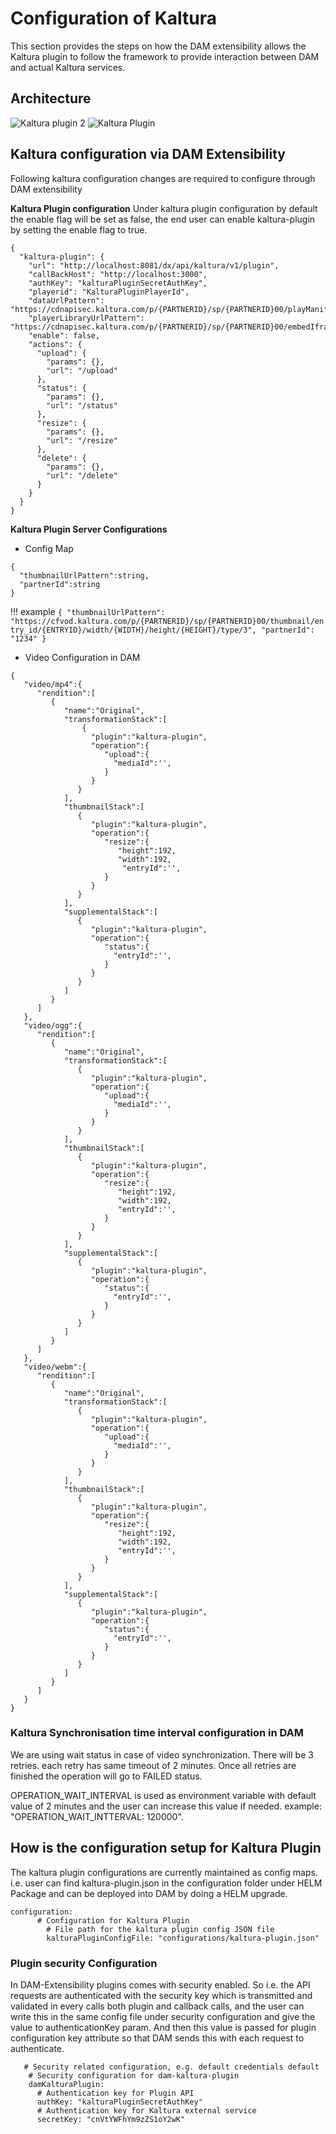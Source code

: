 # Configuration of Kaltura 

This section provides the steps on how the DAM extensibility allows the Kaltura plugin to follow the framework to provide interaction between DAM and actual Kaltura services.

## Architecture

![Kaltura plugin 2](../../images/Kaltura_configuration_Kaltura-Plugin-Design.png)
![Kaltura Plugin](../../images/kaltura_configuration_Kaltura-Plugin.png)


## Kaltura configuration via DAM Extensibility

Following kaltura configuration changes are required to configure through DAM extensibility

**Kaltura Plugin configuration**
Under kaltura plugin configuration by default the enable flag will be set as false, the end user can enable kaltura-plugin by setting the enable flag to true.

```
{
  "kaltura-plugin": {
    "url": "http://localhost:8081/dx/api/kaltura/v1/plugin",
    "callBackHost": "http://localhost:3000",
    "authKey": "kalturaPluginSecretAuthKey",
    "playerid": "KalturaPluginPlayerId",
    "dataUrlPattern": "https://cdnapisec.kaltura.com/p/{PARTNERID}/sp/{PARTNERID}00/playManifest/entryId/{ENTRYID}/format/url/protocol/https",
    "playerLibraryUrlPattern": "https://cdnapisec.kaltura.com/p/{PARTNERID}/sp/{PARTNERID}00/embedIframeJs/uiconf_id/{PLAYERID}/partner_id/{PARTNERID}",
    "enable": false,
    "actions": {
      "upload": {
        "params": {},
        "url": "/upload"
      },
      "status": {
        "params": {},
        "url": "/status"
      },
      "resize": {
        "params": {},
        "url": "/resize"
      },
      "delete": {
        "params": {},
        "url": "/delete"
      }
    }
  }
}
```

**Kaltura Plugin Server Configurations**

- Config Map
```
{
  "thumbnailUrlPattern":string,
  "partnerId":string
}
```
!!! example
    ```
    {
      "thumbnailUrlPattern": "https://cfvod.kaltura.com/p/{PARTNERID}/sp/{PARTNERID}00/thumbnail/entry_id/{ENTRYID}/width/{WIDTH}/height/{HEIGHT}/type/3",
      "partnerId": "1234"
    }
    ```

- Video Configuration in DAM
```
{
   "video/mp4":{
      "rendition":[
         {
            "name":"Original",
            "transformationStack":[
                {
                  "plugin":"kaltura-plugin",
                  "operation":{
                     "upload":{
                       "mediaId":'',
                     }
                  }
               }
            ],
            "thumbnailStack":[
               {  
                  "plugin":"kaltura-plugin",
                  "operation":{
                     "resize":{
                        "height":192,
                        "width":192,
                         "entryId":'',
                     }
                  }
               }
            ],
            "supplementalStack":[
               {
                  "plugin":"kaltura-plugin",
                  "operation":{
                     "status":{
                       "entryId":'',
                     }
                  }
               }
            ]
         }
      ]
   },
   "video/ogg":{
      "rendition":[
         {
            "name":"Original",
            "transformationStack":[
               {
                  "plugin":"kaltura-plugin",
                  "operation":{
                     "upload":{
                       "mediaId":'',
                     }
                  }
               }
            ],
            "thumbnailStack":[
               {
                  "plugin":"kaltura-plugin",
                  "operation":{
                     "resize":{
                        "height":192,
                        "width":192,
                        "entryId":'',
                     }
                  }
               }
            ],
            "supplementalStack":[
               {
                  "plugin":"kaltura-plugin",
                  "operation":{
                     "status":{
                       "entryId":'',
                     }
                  }
               }
            ]
         }
      ]
   },
   "video/webm":{
      "rendition":[
         {
            "name":"Original",
            "transformationStack":[
               {
                  "plugin":"kaltura-plugin",
                  "operation":{
                     "upload":{
                       "mediaId":'',
                     }
                  }
               }
            ],
            "thumbnailStack":[
               {
                  "plugin":"kaltura-plugin",
                  "operation":{
                     "resize":{
                        "height":192,
                        "width":192,
                        "entryId":'',
                     }
                  }
               }
            ],
            "supplementalStack":[
               {
                  "plugin":"kaltura-plugin",
                  "operation":{
                     "status":{
                       "entryId":'',
                     }
                  }
               }
            ]
         }
      ]
   }
}
```

### Kaltura Synchronisation time interval configuration in DAM

We are using wait status in case of video synchronization. There will be 3 retries. each retry has same timeout of 2 minutes. Once all retries are finished the operation will go to FAILED status.

OPERATION_WAIT_INTERVAL is used as environment variable with default value of 2 minutes and the user can increase this value if needed. example: "OPERATION_WAIT_INTTERVAL: 120000".

## How is the configuration setup for Kaltura Plugin

The kaltura plugin configurations are currently maintained as config maps. i.e. user can find kaltura-plugin.json in the configuration folder under HELM Package and can be deployed into DAM by doing a HELM upgrade.

```
configuration:
      # Configuration for Kaltura Plugin
        # File path for the kaltura plugin config JSON file
        kalturaPluginConfigFile: "configurations/kaltura-plugin.json"
```

### Plugin security Configuration
In DAM-Extensibility plugins comes with security enabled. So i.e. the API requests are authenticated with the security key which is transmitted and validated in every calls both plugin and callback calls, and the user can write this in the same config file under security configuration and give the value to authenticationKey param. And then this value is passed for plugin configuration key attribute so that DAM sends this with each request to authenticate.

```
   # Security related configuration, e.g. default credentials default
    # Security configuration for dam-kaltura-plugin
    damKalturaPlugin:
      # Authentication key for Plugin API
      authKey: "kalturaPluginSecretAuthKey"
      # Authentication key for Kaltura external service
      secretKey: "cnVtYWFhYm9zZS1oY2wK"
```
